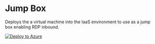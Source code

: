# Jump Box
Deploys the a virtual machine into the IaaS environment to use as a jump box enabling RDP inbound.

[![Deploy to Azure](http://azuredeploy.net/deploybutton.png)](https://azuredeploy.net/)